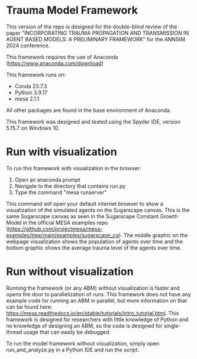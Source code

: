 # Trauma Model Framework

This version of the repo is designed for the double-blind review of the paper "INCORPORATING TRAUMA PROPAGATION AND TRANSMISSION IN AGENT BASED MODELS: A PRELIMINARY FRAMEWORK" for the ANNSIM 2024 conference.

This framework requires the use of Anaconda (https://www.anaconda.com/download)

This framework runs on:
- Conda 23.7.3
- Python 3.9.17
- mesa 2.1.1
  
All other packages are found in the base environment of Anaconda.

This framework was designed and tested using the Spyder IDE, version 5.15.7 on Windows 10.

# Run with visualization
To run this framework with visualization in the browser:
1. Open an anaconda prompt
2. Navigate to the directory that contains run.py
3. Type the command "mesa runserver"

This command will open your default internet browser to show a visualization of the simulated agents on the Sugarscape canvas. This is the same Sugarscape canvas as seen in the Sugarscape Constant Growth Model in the official MESA examples repo (https://github.com/projectmesa/mesa-examples/tree/main/examples/sugarscape_cg). The middle graphic on the webpage visualization shows the population of agents over time and the bottom graphic shows the average trauma level of the agents over time.

# Run without visualization
Running the framework (or any ABM) without visualization is faster and opens the door to parallelization of runs. This framework does not have any example code for running an ABM in parallel, but more information on that can be found here: https://mesa.readthedocs.io/en/stable/tutorials/intro_tutorial.html. This framework is designed for researchers with little knowledge of Python and no knowledge of designing an ABM, so the code is designed for single-thread usage that can easily be debugged.

To run the model framework without visualization, simply open run_and_analyze.py in a Python IDE and run the script.
